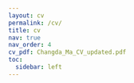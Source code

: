 ```yaml
---
layout: cv
permalink: /cv/
title: cv
nav: true
nav_order: 4
cv_pdf: Changda_Ma_CV_updated.pdf
toc:
  sidebar: left
---
```


